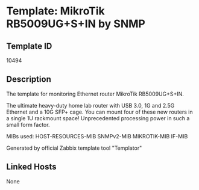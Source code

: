 # Template: MikroTik RB5009UG+S+IN by SNMP

## Template ID
10494

## Description
The template for monitoring Ethernet router MikroTik RB5009UG+S+IN.

The ultimate heavy-duty home lab router with USB 3.0, 1G and 2.5G Ethernet and
a 10G SFP+ cage. You can mount four of these new routers in a single 1U rackmount
space! Unprecedented processing power in such a small form factor.

MIBs used:
HOST-RESOURCES-MIB
SNMPv2-MIB
MIKROTIK-MIB
IF-MIB

Generated by official Zabbix template tool "Templator"

## Linked Hosts
None

